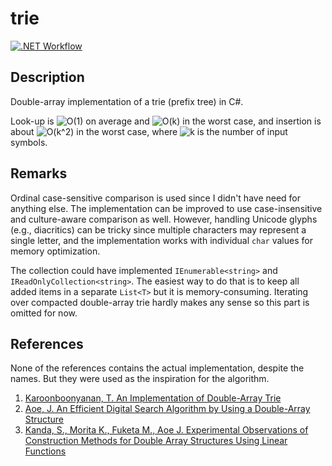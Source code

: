# trie

[![.NET Workflow](https://github.com/dropsonic/trie/actions/workflows/dotnet.yml/badge.svg)](https://github.com/dropsonic/trie/actions/workflows/dotnet.yml)

## Description
Double-array implementation of a trie (prefix tree) in C#.

Look-up is ![O(1)](https://render.githubusercontent.com/render/math?math=O(1)) on average and ![O(k)](https://render.githubusercontent.com/render/math?math=O(k)) in the worst case, and insertion is about ![O(k^2)](https://render.githubusercontent.com/render/math?math=O(k^2)) in the worst case, where ![k](https://render.githubusercontent.com/render/math?math=k) is the number of input symbols.

## Remarks
Ordinal case-sensitive comparison is used since I didn't have need for anything else.
The implementation can be improved to use case-insensitive and culture-aware comparison as well.
However, handling Unicode glyphs (e.g., diacritics) can be tricky since multiple characters may represent a single letter, and the implementation works with individual `char` values for memory optimization.

The collection could have implemented `IEnumerable<string>` and `IReadOnlyCollection<string>`. The easiest way to do that is to keep all added items in a separate `List<T>` but it is memory-consuming. Iterating over compacted double-array trie hardly makes any sense so this part is omitted for now.

## References
None of the references contains the actual implementation, despite the names. But they were used as the inspiration for the algorithm.

1. [Karoonboonyanan, T. An Implementation of Double-Array Trie](https://linux.thai.net/~thep/datrie/)
2. [Aoe, J. An Efficient Digital Search Algorithm by Using a Double-Array Structure](https://ieeexplore.ieee.org/document/31365?arnumber=31365)
3. [Kanda, S., Morita K., Fuketa M., Aoe J. Experimental Observations of Construction Methods for Double Array Structures Using Linear Functions](http://www.jsoftware.us/vol10/59-C017.pdf)
